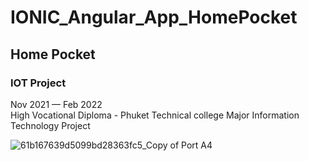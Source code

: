 # IONIC_Angular_App_HomePocket
## Home Pocket
### IOT Project
Nov 2021 — Feb 2022 <br>
High Vocational Diploma - Phuket Technical college 
Major Information Technology  Project

![61b167639d5099bd28363fc5_Copy of Port A4](https://github.com/DreaMxickZ/IONIC-Angular-App-HomePocket/assets/53443605/9ae8a311-63b4-4310-b2ab-e8d8644d86fd)
